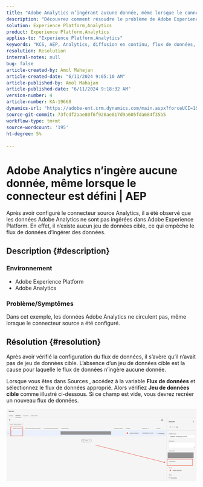 ```yaml
---
title: "Adobe Analytics n’ingérant aucune donnée, même lorsque le connecteur est défini | AEP"
description: "Découvrez comment résoudre le problème de Adobe Experience Platform où les données ne circulent pas, même lorsque le connecteur source a été configuré."
solution: Experience Platform,Analytics
product: Experience Platform,Analytics
applies-to: "Experience Platform,Analytics"
keywords: "KCS, AEP, Analytics, diffusion en continu, flux de données, Experience Platform, ingestion de données, connecteur source"
resolution: Resolution
internal-notes: null
bug: false
article-created-by: Amol Mahajan
article-created-date: "6/11/2024 9:05:10 AM"
article-published-by: Amol Mahajan
article-published-date: "6/11/2024 9:18:32 AM"
version-number: 4
article-number: KA-19668
dynamics-url: "https://adobe-ent.crm.dynamics.com/main.aspx?forceUCI=1&pagetype=entityrecord&etn=knowledgearticle&id=2266a4af-d127-ef11-840b-000d3a34c086"
source-git-commit: 73fcdf2aae80f6f928ae817d9a605fda684f35b5
workflow-type: tm+mt
source-wordcount: '195'
ht-degree: 5%

---
```


# Adobe Analytics n’ingère aucune donnée, même lorsque le connecteur est défini | AEP


Après avoir configuré le connecteur source Analytics, il a été observé que les données Adobe Analytics ne sont pas ingérées dans Adobe Experience Platform. En effet, il n’existe aucun jeu de données cible, ce qui empêche le flux de données d’ingérer des données.

## Description {#description}


### <b>Environnement</b>

- Adobe Experience Platform
- Adobe Analytics




### <b>Problème/Symptômes</b>

Dans cet exemple, les données Adobe Analytics ne circulent pas, même lorsque le connecteur source a été configuré.


## Résolution {#resolution}


Après avoir vérifié la configuration du flux de données, il s’avère qu’il n’avait pas de jeu de données cible. L’absence d’un jeu de données cible est la cause pour laquelle le flux de données n’ingère aucune donnée.

Lorsque vous êtes dans Sources , accédez à la variable <b>Flux de données</b> et sélectionnez le flux de données approprié. Alors vérifiez <b>Jeu de données cible</b> comme illustré ci-dessous. Si ce champ est vide, vous devrez recréer un nouveau flux de données.

![](assets/6dcf5ee4-5adb-ec11-a7b6-0022480b01c6.png)


















